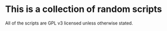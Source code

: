 This is a collection of random scripts
======================================

All of the scripts are GPL v3 licensed unless otherwise stated.
